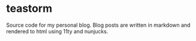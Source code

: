 # teastorm

Source code for my personal blog. Blog posts are written in markdown and rendered to html using 11ty and nunjucks.